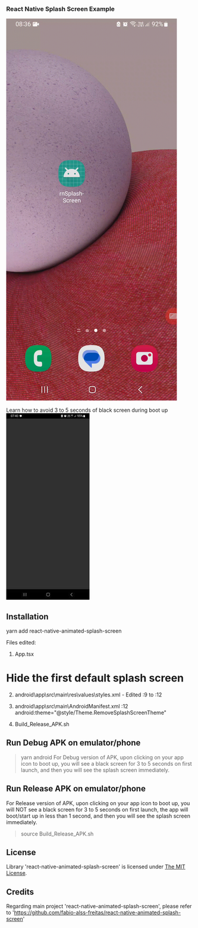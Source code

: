 ### React Native Splash Screen Example

![SplashScreen_RELEASE_Demo](SplashScreen_RELEASE_Demo.gif)

Learn how to avoid 3 to 5 seconds of black screen during boot up
![Black_Screen](Black_Screen.jpg)

## Installation
yarn add react-native-animated-splash-screen

Files edited:
1. App.tsx

# Hide the first default splash screen
2. android\app\src\main\res\values\styles.xml - Edited :9 to :12
> <style name="Theme.RemoveSplashScreenTheme" parent="@style/AppTheme">
>   <item name="android:windowIsTranslucent">true</item>
> </style>

3. android\app\src\main\AndroidManifest.xml
:12 android:theme="@style/Theme.RemoveSplashScreenTheme"

4. Build_Release_APK.sh

## Run Debug APK on emulator/phone
> yarn android
For Debug version of APK, upon clicking on your app icon to boot up, you will see a black screen for 3 to 5 seconds on first launch, and then you will see the splash screen immediately.

## Run Release APK on emulator/phone
For Release version of APK, upon clicking on your app icon to boot up, you will NOT see a black screen for 3 to 5 seconds on first launch, the app will boot/start up in less than 1 second, and then you will see the splash screen immediately.
> source Build_Release_APK.sh

## License

Library 'react-native-animated-splash-screen' is licensed under [The MIT License](LICENSE).

## Credits
Regarding main project 'react-native-animated-splash-screen', please refer to 'https://github.com/fabio-alss-freitas/react-native-animated-splash-screen'
